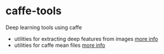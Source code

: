 # caffe-tools
Deep learning tools using caffe

- utilities for extracting deep features from images [more info](extract/README.md)
- utilities for caffe mean files [more info](mean/README.md)
